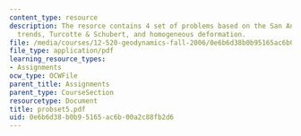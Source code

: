 ```yaml
---
content_type: resource
description: The resorce contains 4 set of problems based on the San Andreas fault
  trends, Turcotte & Schubert, and homogeneous deformation.
file: /media/courses/12-520-geodynamics-fall-2006/0e6b6d38b0b95165ac6b00a2c88fb2d6_probset5.pdf
file_type: application/pdf
learning_resource_types:
- Assignments
ocw_type: OCWFile
parent_title: Assignments
parent_type: CourseSection
resourcetype: Document
title: probset5.pdf
uid: 0e6b6d38-b0b9-5165-ac6b-00a2c88fb2d6
---
```


